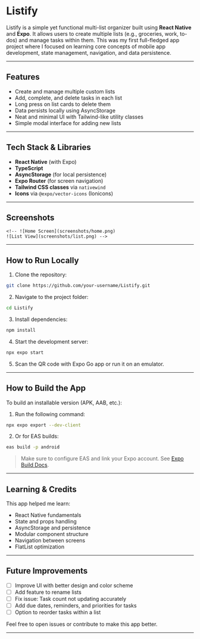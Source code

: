 # Listify

Listify is a simple yet functional multi-list organizer built using **React Native** and **Expo**. It allows users to create multiple lists (e.g., groceries, work, to-dos) and manage tasks within them. This was my first full-fledged app project where I focused on learning core concepts of mobile app development, state management, navigation, and data persistence.

---

## Features

* Create and manage multiple custom lists
* Add, complete, and delete tasks in each list
* Long press on list cards to delete them
* Data persists locally using AsyncStorage
* Neat and minimal UI with Tailwind-like utility classes
* Simple modal interface for adding new lists

---

## Tech Stack & Libraries

* **React Native** (with Expo)
* **TypeScript**
* **AsyncStorage** (for local persistence)
* **Expo Router** (for screen navigation)
* **Tailwind CSS classes** via `nativewind`
* **Icons** via `@expo/vector-icons` (Ionicons)

---

## Screenshots

```
<!-- ![Home Screen](screenshots/home.png)
![List View](screenshots/list.png) -->
```

---

## How to Run Locally

1. Clone the repository:

```bash
git clone https://github.com/your-username/Listify.git
```

2. Navigate to the project folder:

```bash
cd Listify
```

3. Install dependencies:

```bash
npm install
```

4. Start the development server:

```bash
npx expo start
```

5. Scan the QR code with Expo Go app or run it on an emulator.

---

## How to Build the App

To build an installable version (APK, AAB, etc.):

1. Run the following command:

```bash
npx expo export --dev-client
```

2. Or for EAS builds:

```bash
eas build -p android
```

> Make sure to configure EAS and link your Expo account. See [Expo Build Docs](https://docs.expo.dev/build/introduction/).

---

## Learning & Credits

This app helped me learn:

* React Native fundamentals
* State and props handling
* AsyncStorage and persistence
* Modular component structure
* Navigation between screens
* FlatList optimization

---

## Future Improvements

* [ ] Improve UI with better design and color scheme
* [ ] Add feature to rename lists
* [ ] Fix issue: Task count not updating accurately
* [ ] Add due dates, reminders, and priorities for tasks
* [ ] Option to reorder tasks within a list

Feel free to open issues or contribute to make this app better.

---

